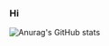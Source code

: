 ### Hi
![Anurag's GitHub stats](https://github-readme-stats.vercel.app/api?username=yanggengjelly&show_icons=true&theme=transparent)

